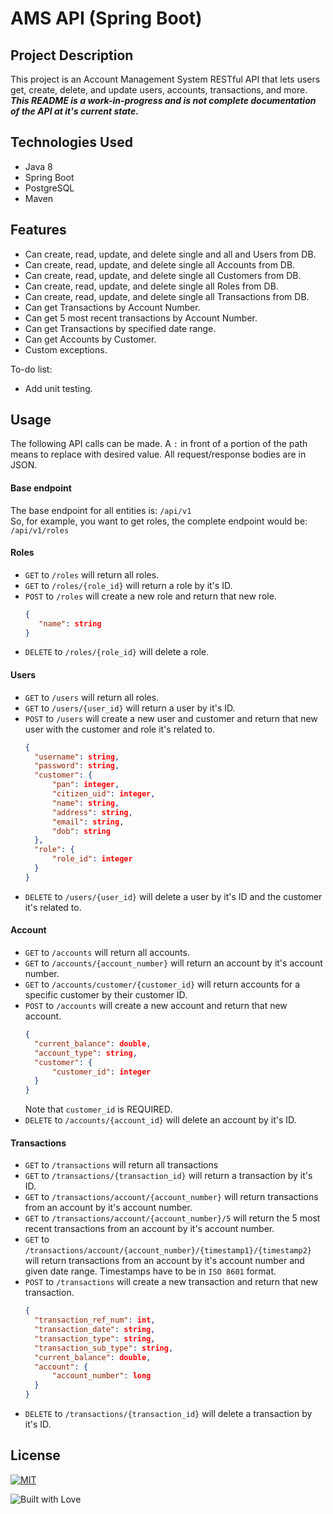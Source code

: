 # AMS API (Spring Boot)

## Project Description

This project is an Account Management System RESTful API that lets users get, create, delete, and update users, accounts, transactions, and more. 
***This README is a work-in-progress and is not complete documentation of the API at it's current state.***

## Technologies Used

- Java 8
- Spring Boot
- PostgreSQL
- Maven

## Features

- Can create, read, update, and delete single and all and Users from DB.
- Can create, read, update, and delete single all Accounts from DB.
- Can create, read, update, and delete single all Customers from DB.
- Can create, read, update, and delete single all Roles from DB.
- Can create, read, update, and delete single all Transactions from DB.
- Can get Transactions by Account Number.
- Can get 5 most recent transactions by Account Number.
- Can get Transactions by specified date range.
- Can get Accounts by Customer.
- Custom exceptions.

To-do list:

- Add unit testing.

## Usage

The following API calls can be made.
A `:` in front of a portion of the path means to replace with desired value.
All request/response bodies are in JSON.

#### Base endpoint
The base endpoint for all entities is: `/api/v1`<br>
So, for example, you want to get roles, the complete endpoint would be: `/api/v1/roles`

#### Roles

- `GET` to `/roles` will return all roles.
- `GET` to `/roles/{role_id}` will return a role by it's ID.
- `POST` to `/roles` will create a new role and return that new role.
  ```JSON
  {
     "name": string
  }
  ```
- `DELETE` to `/roles/{role_id}` will delete a role.


#### Users

- `GET` to `/users` will return all roles.
- `GET` to `/users/{user_id}` will return a user by it's ID.
- `POST` to `/users` will create a new user and customer and return that new user with the customer and role it's related to.
  ```JSON
  {
    "username": string,
    "password": string,
    "customer": {
        "pan": integer,
        "citizen_uid": integer,
        "name": string,
        "address": string,
        "email": string,
        "dob": string
    },
    "role": {
        "role_id": integer
    }
  }
  ```
- `DELETE` to `/users/{user_id}` will delete a user by it's ID and the customer it's related to.

#### Account

- `GET` to `/accounts` will return all accounts.
- `GET` to `/accounts/{account_number}` will return an account by it's account number.
- `GET` to `/accounts/customer/{customer_id}` will return accounts for a specific customer by their customer ID.
- `POST` to `/accounts` will create a new account and return that new account.
  ```JSON
  {
    "current_balance": double,
    "account_type": string,
    "customer": {
        "customer_id": integer
    }
  }
  ```
  Note that `customer_id` is REQUIRED.
- `DELETE` to `/accounts/{account_id}` will delete an account by it's ID.

#### Transactions

- `GET` to `/transactions` will return all transactions
- `GET` to `/transactions/{transaction_id}` will return a transaction by it's ID.
- `GET` to `/transactions/account/{account_number}` will return transactions from an account by it's account number.
- `GET` to `/transactions/account/{account_number}/5` will return the 5 most recent transactions from an account by it's account number.
- `GET` to `/transactions/account/{account_number}/{timestamp1}/{timestamp2}` will return transactions from an account by it's account number and given date range. Timestamps have to be in `ISO 8601` format.
- `POST` to `/transactions` will create a new transaction and return that new transaction.
  ```JSON
  {
    "transaction_ref_num": int,
    "transaction_date": string,
    "transaction_type": string,
    "transaction_sub_type": string,
    "current_balance": double,
    "account": {
        "account_number": long
    }
  }
  ```
- `DELETE` to `/transactions/{transaction_id}` will delete a transaction by it's ID.


## License

[![MIT](https://img.shields.io/github/license/RevatureRobert/2106Jun07RNCN-2-p2-be?style=for-the-badge)](https://github.com/RevatureRobert/2106Jun07RNCN-2-p2-be/blob/417cce5cafa0f36f638b138d9709e1a17a31215a/LICENSE)

![Built with Love](https://forthebadge.com/images/badges/built-with-love.svg)
